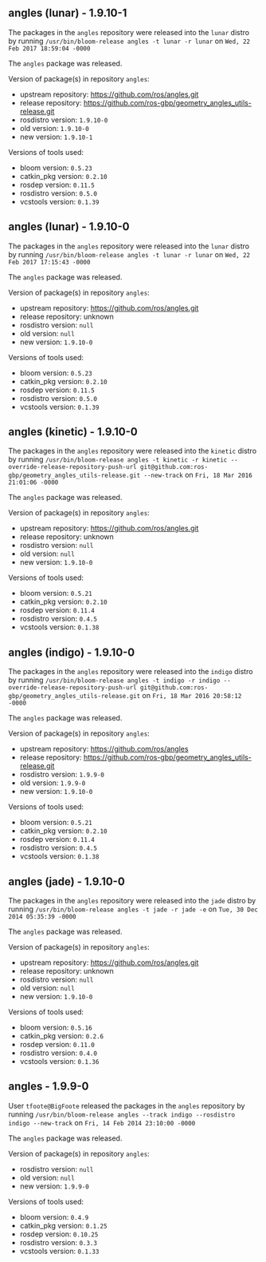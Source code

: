 ## angles (lunar) - 1.9.10-1

The packages in the `angles` repository were released into the `lunar` distro by running `/usr/bin/bloom-release angles -t lunar -r lunar` on `Wed, 22 Feb 2017 18:59:04 -0000`

The `angles` package was released.

Version of package(s) in repository `angles`:

- upstream repository: https://github.com/ros/angles.git
- release repository: https://github.com/ros-gbp/geometry_angles_utils-release.git
- rosdistro version: `1.9.10-0`
- old version: `1.9.10-0`
- new version: `1.9.10-1`

Versions of tools used:

- bloom version: `0.5.23`
- catkin_pkg version: `0.2.10`
- rosdep version: `0.11.5`
- rosdistro version: `0.5.0`
- vcstools version: `0.1.39`


## angles (lunar) - 1.9.10-0

The packages in the `angles` repository were released into the `lunar` distro by running `/usr/bin/bloom-release angles -t lunar -r lunar` on `Wed, 22 Feb 2017 17:15:43 -0000`

The `angles` package was released.

Version of package(s) in repository `angles`:

- upstream repository: https://github.com/ros/angles.git
- release repository: unknown
- rosdistro version: `null`
- old version: `null`
- new version: `1.9.10-0`

Versions of tools used:

- bloom version: `0.5.23`
- catkin_pkg version: `0.2.10`
- rosdep version: `0.11.5`
- rosdistro version: `0.5.0`
- vcstools version: `0.1.39`


## angles (kinetic) - 1.9.10-0

The packages in the `angles` repository were released into the `kinetic` distro by running `/usr/bin/bloom-release angles -t kinetic -r kinetic --override-release-repository-push-url git@github.com:ros-gbp/geometry_angles_utils-release.git --new-track` on `Fri, 18 Mar 2016 21:01:06 -0000`

The `angles` package was released.

Version of package(s) in repository `angles`:

- upstream repository: https://github.com/ros/angles.git
- release repository: unknown
- rosdistro version: `null`
- old version: `null`
- new version: `1.9.10-0`

Versions of tools used:

- bloom version: `0.5.21`
- catkin_pkg version: `0.2.10`
- rosdep version: `0.11.4`
- rosdistro version: `0.4.5`
- vcstools version: `0.1.38`


## angles (indigo) - 1.9.10-0

The packages in the `angles` repository were released into the `indigo` distro by running `/usr/bin/bloom-release angles -t indigo -r indigo --override-release-repository-push-url git@github.com:ros-gbp/geometry_angles_utils-release.git` on `Fri, 18 Mar 2016 20:58:12 -0000`

The `angles` package was released.

Version of package(s) in repository `angles`:

- upstream repository: https://github.com/ros/angles
- release repository: https://github.com/ros-gbp/geometry_angles_utils-release.git
- rosdistro version: `1.9.9-0`
- old version: `1.9.9-0`
- new version: `1.9.10-0`

Versions of tools used:

- bloom version: `0.5.21`
- catkin_pkg version: `0.2.10`
- rosdep version: `0.11.4`
- rosdistro version: `0.4.5`
- vcstools version: `0.1.38`


## angles (jade) - 1.9.10-0

The packages in the `angles` repository were released into the `jade` distro by running `/usr/bin/bloom-release angles -t jade -r jade -e` on `Tue, 30 Dec 2014 05:35:39 -0000`

The `angles` package was released.

Version of package(s) in repository `angles`:
- upstream repository: https://github.com/ros/angles.git
- release repository: unknown
- rosdistro version: `null`
- old version: `null`
- new version: `1.9.10-0`

Versions of tools used:
- bloom version: `0.5.16`
- catkin_pkg version: `0.2.6`
- rosdep version: `0.11.0`
- rosdistro version: `0.4.0`
- vcstools version: `0.1.36`


## angles - 1.9.9-0

User `tfoote@BigFoote` released the packages in the `angles` repository by running `/usr/bin/bloom-release angles --track indigo --rosdistro indigo --new-track` on `Fri, 14 Feb 2014 23:10:00 -0000`

The `angles` package was released.

Version of package(s) in repository `angles`:
- rosdistro version: `null`
- old version: `null`
- new version: `1.9.9-0`

Versions of tools used:
- bloom version: `0.4.9`
- catkin_pkg version: `0.1.25`
- rosdep version: `0.10.25`
- rosdistro version: `0.3.3`
- vcstools version: `0.1.33`


